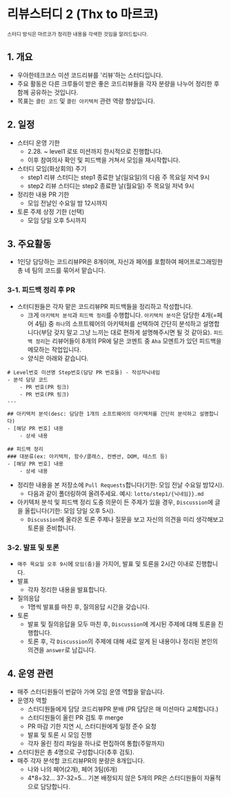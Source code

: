 # 리뷰스터디 2 (Thx to 마르코)

<sub>스터디 방식은 마르코가 정리한 내용을 각색한 것임을 알려드립니다.</sub>

## 1. 개요

- 우아한테크코스 미션 코드리뷰를 '리뷰'하는 스터디입니다.
- 주요 활동은 다른 크루들이 받은 좋은 코드리뷰들을 각자 분량을 나누어 정리한 후 함께 공유하는 것입니다.
- 목표는 `클린 코드` 및 `클린 아키텍처` 관련 역량 향상입니다.

## 2. 일정

- 스터디 운영 기한
  - 2.28. ~ level1 로또 미션까지 한시적으로 진행합니다.
  - 이후 참여의사 확인 및 피드백을 거쳐서 모임을 재시작합니다.
- 스터디 모임(화상회의) 주기
  - step1 리뷰 스터디는 step1 종료한 날(일요일)의 다음 주 목요일 저녁 9시
  - step2 리뷰 스터디는 step2 종료한 날(월요일) 주 목요일 저녁 9시
- 정리한 내용 PR 기한
  - 모임 전날인 수요일 밤 12시까지
- 토론 주제 상정 기한 (선택)
  - 모임 당일 오후 5시까지

## 3. 주요활동

- 1인당 담당하는 코드리뷰PR은 8개이며, 자신과 페어를 포함하여 페어프로그래밍한 총 네 팀의 코드를 묶어서 맡습니다.

### 3-1. 피드백 정리 후 PR

- 스터디원들은 각자 맡은 코드리뷰PR 피드백들을 정리하고 작성합니다.
  - 크게 `아키텍처 분석`과 `피드백 정리`를 수행합니다. `아키텍처 분석`은 담당한 4개(=페어 4팀) 중 `하나`의 소프트웨어의 아키텍처를 선택하여 간단히 분석하고 설명합니다(부담 갖지 말고 그냥 느끼는 대로 편하게 설명해주시면 될 것 같아요). `피드백 정리`는 리뷰어들이 8개의 PR에 달은 코멘트 중 `Aha` 모멘트가 있던 피드백을 메모하는 작업입니다.
  - 양식은 아래와 같습니다.

```plain
# Level번호 미션명 Step번호(담당 PR 번호들) - 작성자닉네임
- 분석 담당 코드
    - PR 번호(PR 링크)
    - PR 번호(PR 링크)
...

## 아키텍처 분석(desc: 담당한 1개의 소프트웨어의 아키텍처를 간단히 분석하고 설명합니다)
- [해당 PR 번호] 내용
    - 상세 내용

## 피드백 정리
### 대분류(ex: 아키텍처, 함수/클래스, 컨벤션, DOM, 테스트 등)
- [해당 PR 번호] 내용
    - 상세 내용
```

- 정리한 내용을 본 저장소에 `Pull Requests`합니다(기한: 모임 전날 수요일 밤12시).
  - 다음과 같이 폴더링하여 올려주세요. 예시: `lotto/step1/{닉네임}}.md`
- 아키텍처 분석 및 피드백 정리 도중 의문이 든 주제가 있을 경우, `Discussion`에 글을 올립니다(기한: 모임 당일 오후 5시).
  - `Discussion`에 올라온 토론 주제나 질문을 보고 자신의 의견을 미리 생각해보고 토론을 준비합니다.

### 3-2. 발표 및 토론

- `매주 목요일 오후 9시`에 `모임(줌)`을 가지어, 발표 및 토론을 2시간 이내로 진행합니다.
- 발표
  - 각자 정리한 내용을 발표합니다.
- 질의응답
  - 1명씩 발표를 마친 후, 질의응답 시간을 갖습니다.
- 토론
  - 발표 및 질의응답을 모두 마친 후, `Discussion`에 게시된 주제에 대해 토론을 진행합니다.
  - 토론 후, 각 `Discussion`의 주제에 대해 새로 알게 된 내용이나 정리된 본인의 의견을 `answer`로 남깁니다.

## 4. 운영 관련

- 매주 스터디원들이 번갈아 가며 모임 운영 역할을 맡습니다.
- 운영자 역할
  - 스터디원들에게 담당 코드리뷰PR 분배 (PR 담당은 매 미션마다 교체합니다.)
  - 스터디원들이 올린 PR 검토 후 merge
  - PR 마감 기한 지연 시, 스터디원에게 일정 준수 요청
  - 발표 및 토론 시 모임 진행
  - 각자 올린 정리 파일을 하나로 편집하여 통합(주말까지)
- 스터디원은 총 4명으로 구성합니다(추후 검토).
- 매주 각자 분석할 코드리뷰PR의 분량은 8개입니다.
  - 나와 나의 페어(2개), 페어 3팀(6개)
  - 4*8=32... 37-32=5... 기본 배정되지 않은 5개의 PR은 스터디원들이 자율적으로 담당합니다.
